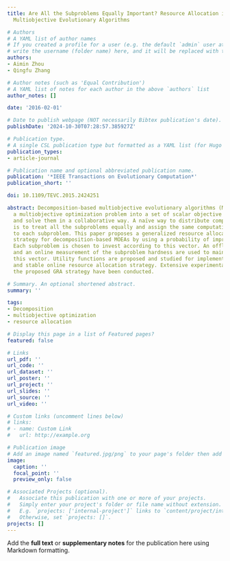```yaml
---
title: Are All the Subproblems Equally Important? Resource Allocation in Decomposition-Based
  Multiobjective Evolutionary Algorithms

# Authors
# A YAML list of author names
# If you created a profile for a user (e.g. the default `admin` user at `content/authors/admin/`), 
# write the username (folder name) here, and it will be replaced with their full name and linked to their profile.
authors:
- Aimin Zhou
- Qingfu Zhang

# Author notes (such as 'Equal Contribution')
# A YAML list of notes for each author in the above `authors` list
author_notes: []

date: '2016-02-01'

# Date to publish webpage (NOT necessarily Bibtex publication's date).
publishDate: '2024-10-30T07:28:57.385927Z'

# Publication type.
# A single CSL publication type but formatted as a YAML list (for Hugo requirements).
publication_types:
- article-journal

# Publication name and optional abbreviated publication name.
publication: '*IEEE Transactions on Evolutionary Computation*'
publication_short: ''

doi: 10.1109/TEVC.2015.2424251

abstract: Decomposition-based multiobjective evolutionary algorithms (MOEAs) decompose
  a multiobjective optimization problem into a set of scalar objective subproblems
  and solve them in a collaborative way. A naïve way to distribute computational effort
  is to treat all the subproblems equally and assign the same computational resource
  to each subproblem. This paper proposes a generalized resource allocation (GRA)
  strategy for decomposition-based MOEAs by using a probability of improvement vector.
  Each subproblem is chosen to invest according to this vector. An offline measurement
  and an online measurement of the subproblem hardness are used to maintain and update
  this vector. Utility functions are proposed and studied for implementing a reasonable
  and stable online resource allocation strategy. Extensive experimental studies on
  the proposed GRA strategy have been conducted.

# Summary. An optional shortened abstract.
summary: ''

tags:
- Decomposition
- multiobjective optimization
- resource allocation

# Display this page in a list of Featured pages?
featured: false

# Links
url_pdf: ''
url_code: ''
url_dataset: ''
url_poster: ''
url_project: ''
url_slides: ''
url_source: ''
url_video: ''

# Custom links (uncomment lines below)
# links:
# - name: Custom Link
#   url: http://example.org

# Publication image
# Add an image named `featured.jpg/png` to your page's folder then add a caption below.
image:
  caption: ''
  focal_point: ''
  preview_only: false

# Associated Projects (optional).
#   Associate this publication with one or more of your projects.
#   Simply enter your project's folder or file name without extension.
#   E.g. `projects: ['internal-project']` links to `content/project/internal-project/index.md`.
#   Otherwise, set `projects: []`.
projects: []
---
```


Add the **full text** or **supplementary notes** for the publication here using Markdown formatting.
